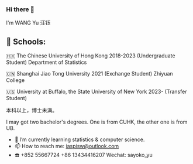 ### Hi there 👋

I'm WANG Yu 汪钰

## 🏫 Schools:

🇭🇰 The Chinese University of Hong Kong 2018-2023 (Undergraduate Student) Department of Statistics

🇨🇳 Shanghai Jiao Tong University 2021 (Exchange Student) Zhiyuan College

🇺🇸 University at Buffalo, the State University of New York 2023- (Transfer Student) 

本科以上，博士未满。

I may got two bachelor's degrees. One is from CUHK, the other one is from UB.

- 🌱 I’m currently learning statistics & computer science.
- 📫 How to reach me: iaspisw@outlook.com
- ☎️ +852 55667724 +86 13434416207 Wechat: sayoko_yu
